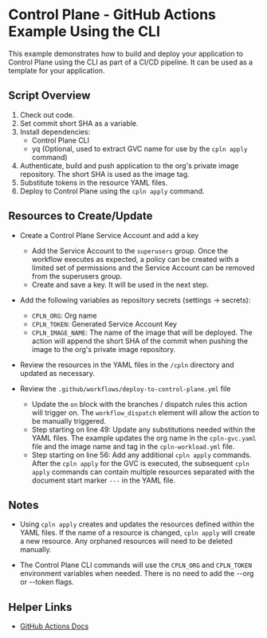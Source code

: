 # Control Plane - GitHub Actions Example Using the CLI

This example demonstrates how to build and deploy your application to Control Plane using the CLI as part of a CI/CD pipeline. It can be used as a template for your application.

## Script Overview

1. Check out code.
2. Set commit short SHA as a variable.
3. Install dependencies:
    - Control Plane CLI
    - yq (Optional, used to extract GVC name for use by the `cpln apply` command)
4. Authenticate, build and push application to the org's private image repository. The short SHA is used as the image tag.
5. Substitute tokens in the resource YAML files.
6. Deploy to Control Plane using the `cpln apply` command.

## Resources to Create/Update

- Create a Control Plane Service Account and add a key
    - Add the Service Account to the `superusers` group. Once the workflow executes as expected, a policy can be created with a limited set of permissions and the Service Account can be removed from the superusers group.
    - Create and save a key. It will be used in the next step.

- Add the following variables as repository secrets (settings -> secrets):
    - `CPLN_ORG`: Org name 
    - `CPLN_TOKEN`: Generated Service Account Key
    - `CPLN_IMAGE_NAME`: The name of the image that will be deployed. The action will append the short SHA of the commit when pushing the image to the org's private image repository.

- Review the resources in the YAML files in the `/cpln` directory and updated as necessary. 

- Review the `.github/workflows/deploy-to-control-plane.yml` file
    - Update the `on` block with the branches / dispatch rules this action will trigger on. The `workflow_dispatch` element will allow the action to be manually triggered.
    - Step starting on line 49: Update any substitutions needed within the YAML files. The example updates the org name in the `cpln-gvc.yaml` file and the image name and tag in the `cpln-workload.yml` file.
    - Step starting on line 56: Add any additional `cpln apply` commands.  After the `cpln apply` for the GVC is executed, the subsequent `cpln apply` commands can contain multiple resources separated with the document start marker `---` in the YAML file.

## Notes

- Using `cpln apply` creates and updates the resources defined within the YAML files. If the name of a resource is changed, `cpln apply` will create a new resource. Any orphaned resources will need to be deleted manually.

- The Control Plane CLI commands will use the `CPLN_ORG` and `CPLN_TOKEN` environment variables when needed. There is no need to add the --org or --token flags.

## Helper Links

- <a href="https://docs.github.com/en/actions" target="_blank">GitHub Actions Docs</a>
